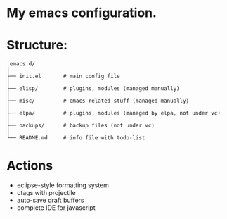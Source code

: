 My emacs configuration.
=======================

# Structure: #

    .emacs.d/
    │
    ├── init.el       # main config file
    │
    ├── elisp/        # plugins, modules (managed manually)
    │
    ├── misc/         # emacs-related stuff (managed manually)
    │
    ├── elpa/         # plugins, modules (managed by elpa, not under vc)
    │
    ├── backups/      # backup files (not under vc)
    │
    └── README.md     # info file with todo-list

# Actions #

* eclipse-style formatting system
* ctags with projectile
* auto-save draft buffers
* complete IDE for javascript
